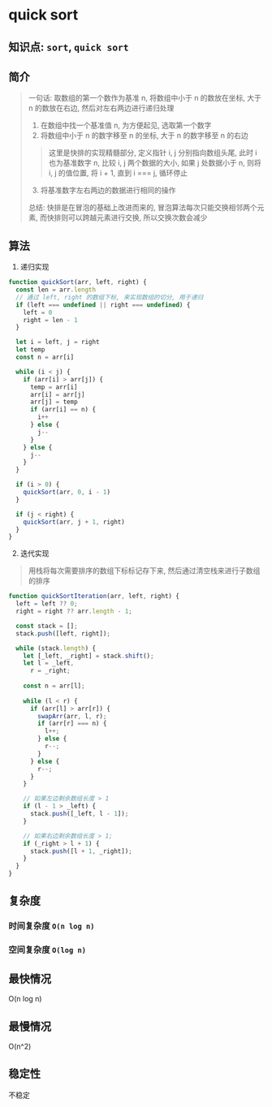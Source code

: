 # quick sort 

## 知识点: `sort`, `quick sort`

## 简介
> 一句话: 取数组的第一个数作为基准 n, 将数组中小于 n 的数放在坐标, 大于 n 的数放在右边, 然后对左右两边进行递归处理
> 
> 1. 在数组中找一个基准值 n, 为方便起见, 选取第一个数字
> 2. 将数组中小于 n 的数字移至 n 的坐标, 大于 n 的数字移至 n 的右边
>> 这里是快排的实现精髓部分, 定义指针 i, j 分别指向数组头尾, 此时 i 也为基准数字 n, 比较 i, j 两个数据的大小, 如果 j 处数据小于 n, 则将 i, j 的值位置, 将 i + 1, 直到 i === j, 循环停止
> 3. 将基准数字左右两边的数据进行相同的操作
>
> 总结: 快排是在冒泡的基础上改进而来的, 冒泡算法每次只能交换相邻两个元素, 而快排则可以跨越元素进行交换, 所以交换次数会减少

## 算法
1. 递归实现
```javascript
function quickSort(arr, left, right) {
  const len = arr.length
  // 通过 left, right 的数组下标, 来实现数组的切分, 用于递归
  if (left === undefined || right === undefined) {
    left = 0
    right = len - 1
  }

  let i = left, j = right
  let temp
  const n = arr[i]

  while (i < j) {
    if (arr[i] > arr[j]) {
      temp = arr[i]
      arr[i] = arr[j]
      arr[j] = temp
      if (arr[i] == n) {
        i++
      } else {
        j--
      }
    } else {
      j--
    }
  }

  if (i > 0) {
    quickSort(arr, 0, i - 1)
  }

  if (j < right) {
    quickSort(arr, j + 1, right)
  }
}
```

2. 迭代实现
> 用栈将每次需要排序的数组下标标记存下来, 然后通过清空栈来进行子数组的排序
```javascript
function quickSortIteration(arr, left, right) {
  left = left ?? 0;
  right = right ?? arr.length - 1;

  const stack = [];
  stack.push([left, right]);

  while (stack.length) {
    let [_left, _right] = stack.shift();
    let l = _left,
      r = _right;
      
    const n = arr[l];
    
    while (l < r) {
      if (arr[l] > arr[r]) {
        swapArr(arr, l, r);
        if (arr[r] === n) {
          l++;
        } else {
          r--;
        }
      } else {
        r--;
      }
    }

    // 如果左边剩余数组长度 > 1
    if (l - 1 > _left) {
      stack.push([_left, l - 1]);
    }

    // 如果右边剩余数组长度 > 1;
    if (_right > l + 1) {
      stack.push([l + 1, _right]);
    }
  }
}
```

## 复杂度
### 时间复杂度 `O(n log n)`


### 空间复杂度 `O(log n)`

## 最快情况
O(n log n)

## 最慢情况
O(n^2)

## 稳定性
不稳定